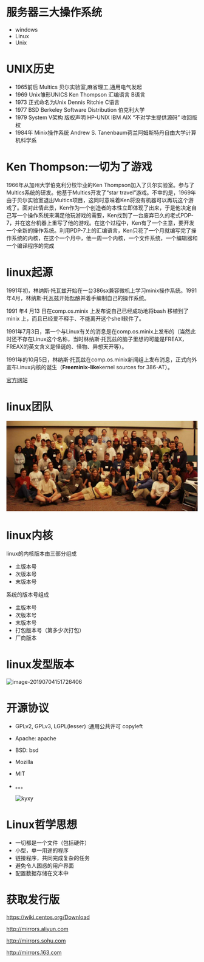 # 服务器三大操作系统

- windows
- Linux
- Unix 

# UNIX历史

- 1965前后 Multics
  贝尔实验室,麻省理工,通用电气发起
- 1969 Unix雏形UNICS
  Ken Thompson 汇编语言 B语言
- 1973 正式命名为Unix
  Dennis Ritchie C语言
- 1977 BSD
  Berkeley Software Distribution  伯克利大学
- 1979 System V架构 版权声明
  HP-UNIX IBM AIX “不对学生提供源码” 收回版权
- 1984年 Minix操作系统
  Andrew S. Tanenbaum荷兰阿姆斯特丹自由大学计算机科学系

# Ken Thompson:一切为了游戏

1966年从加州大学伯克利分校毕业的Ken Thompson加入了贝尔实验室。参与了Multics系统的研发。他基于Multics开发了“star travel”游戏。不幸的是，1969年由于贝尔实验室退出Multics项目，这同时意味着Ken将没有机器可以再玩这个游戏了。面对此情此景，Ken作为一个创造者的本性立即体现了出来，于是他决定自己写一个操作系统来满足他玩游戏的需要，Ken找到了一台废弃已久的老式PDP-7，并在这台机器上重写了他的游戏。在这个过程中，Ken有了一个主意，要开发一个全新的操作系统。利用PDP-7上的汇编语言，Ken只花了一个月就编写完了操作系统的内核，在这个一个月中，他一周一个内核，一个文件系统，一个编辑器和一个编译程序的完成

# linux起源

1991年初，林纳斯·托瓦兹开始在一台386sx兼容微机上学习minix操作系统。1991年4月，林纳斯·托瓦兹开始酝酿并着手编制自己的操作系统。

1991 年4 月13 日在comp.os.minix 上发布说自己已经成功地将bash 移植到了minix 上，而且已经爱不释手、不能离开这个shell软件了。

1991年7月3日，第一个与Linux有关的消息是在comp.os.minix上发布的（当然此时还不存在Linux这个名称，当时林纳斯·托瓦兹的脑子里想的可能是FREAX，FREAX的英文含义是怪诞的、怪物、异想天开等）。

1991年的10月5日，林纳斯·托瓦兹在comp.os.minix新闻组上发布消息，正式向外宣布Linux内核的诞生（**Freeminix-like**kernel sources for 386-AT）。

[官方网站](www.kernel.org)

# linux团队

![image-20190704151002631](../images/one/linux.png)

# linux内核

linux的内核版本由三部分组成

- 主版本号
- 次版本号
- 末版本号

系统的版本号组成

- 主版本号
- 次版本号
- 末版本号
- 打包版本号（第多少次打包）
- 厂商版本

# linux发型版本

![image-20190704151726406](/data/gitbook/linux/images/one/bb.png)

# 开源协议

- GPLv2, GPLv3, LGPL(lesser) :通用公共许可 copyleft

- Apache: apache

- BSD: bsd

- Mozilla

- MIT

- 。。。

  ![kyxy](/data/gitbook/linux/images/one/kyxy.png)

# Linux哲学思想

- 一切都是一个文件（包括硬件）
- 小型，单一用途的程序
- 链接程序，共同完成复杂的任务
- 避免令人困惑的用户界面
- 配置数据存储在文本中

# 获取发行版

https://wiki.centos.org/Download 

http://mirrors.aliyun.com 

http://mirrors.sohu.com 

http://mirrors.163.com

